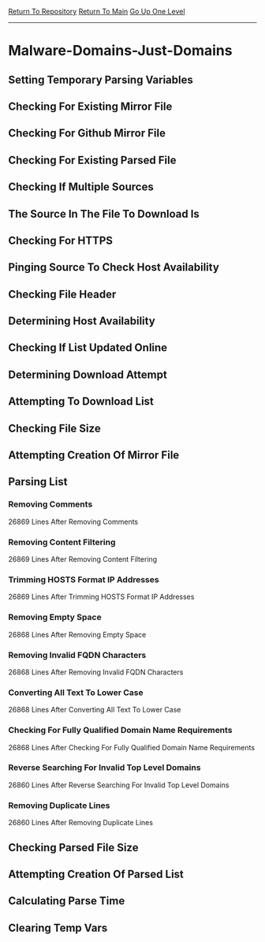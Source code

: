 [Return To Repository](https://github.com/deathbybandaid/piholeparser/)
[Return To Main](https://github.com/deathbybandaid/piholeparser/blob/master/RecentRunLogs/Mainlog.md)
[Go Up One Level](https://github.com/deathbybandaid/piholeparser/blob/master/RecentRunLogs/TopLevelScripts/30-Processing-External-Blacklists.md)
____________________________________
# Malware-Domains-Just-Domains
## Setting Temporary Parsing Variables
## Checking For Existing Mirror File
## Checking For Github Mirror File
## Checking For Existing Parsed File
## Checking If Multiple Sources
## The Source In The File To Download Is
## Checking For HTTPS
## Pinging Source To Check Host Availability
## Checking File Header
## Determining Host Availability
## Checking If List Updated Online
## Determining Download Attempt
## Attempting To Download List
## Checking File Size
## Attempting Creation Of Mirror File
## Parsing List
### Removing Comments
26869 Lines After Removing Comments
### Removing Content Filtering
26869 Lines After Removing Content Filtering
### Trimming HOSTS Format IP Addresses
26869 Lines After Trimming HOSTS Format IP Addresses
### Removing Empty Space
26868 Lines After Removing Empty Space
### Removing Invalid FQDN Characters
26868 Lines After Removing Invalid FQDN Characters
### Converting All Text To Lower Case
26868 Lines After Converting All Text To Lower Case
### Checking For Fully Qualified Domain Name Requirements
26868 Lines After Checking For Fully Qualified Domain Name Requirements
### Reverse Searching For Invalid Top Level Domains
26860 Lines After Reverse Searching For Invalid Top Level Domains
### Removing Duplicate Lines
26860 Lines After Removing Duplicate Lines
## Checking Parsed File Size
## Attempting Creation Of Parsed List
## Calculating Parse Time
## Clearing Temp Vars
